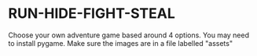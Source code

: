 # RUN-HIDE-FIGHT-STEAL
Choose your own adventure game based around 4 options.
You may need to install pygame.
Make sure the images are in a file labelled "assets"
